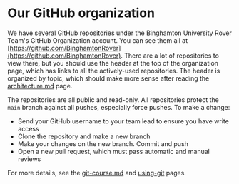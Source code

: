 # Our GitHub organization

We have several GitHub repositories under the Binghamton University Rover Team's GitHub Organization account. You can see them all at [https://github.com/BinghamtonRover](https://github.com/BinghamtonRover). There are a lot of repositories to view there, but you should use the header at the top of the organization page, which has links to all the actively-used repositories. The header is organized by topic, which should make more sense after reading the [architecture.md](architecture.md "mention") page.

The repositories are all public and read-only. All repositories protect the `main` branch against all pushes, especially force pushes. To make a change:

* Send your GitHub username to your team lead to ensure you have write access
* Clone the repository and make a new branch
* Make your changes on the new branch. Commit and push
* Open a new pull request, which must pass automatic and manual reviews

For more details, see the [git-course.md](../onboarding-course/git-course.md "mention") and [using-git](../writing-code/using-git/ "mention") pages.
